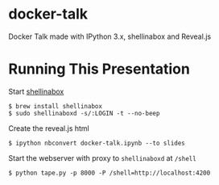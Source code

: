 # docker-talk
Docker Talk made with IPython 3.x, shellinabox and Reveal.js

# Running This Presentation

Start [shellinabox](https://code.google.com/p/shellinabox/)

```
$ brew install shellinabox
$ sudo shellinaboxd -s/:LOGIN -t --no-beep
```

Create the reveal.js html

```
$ ipython nbconvert docker-talk.ipynb --to slides
```

Start the webserver with proxy to `shellinaboxd` at `/shell`

```
$ python tape.py -p 8000 -P /shell=http://localhost:4200
```
